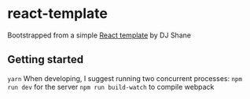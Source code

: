 # react-template

Bootstrapped from a simple [React template](https://github.com/sjarman91/react-template) by DJ Shane

## Getting started
`yarn`
When developing, I suggest running two concurrent processes:
`npm run dev` for the server
`npm run build-watch` to compile webpack
